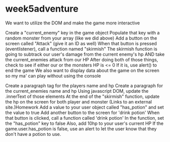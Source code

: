 # week5adventure


We want to utilize the DOM and make the game more interactive

Create a "current_enemy" key in the game object
Populate that key with a random monster from your array (like we did above)
Add a button on the screen called "Attack" (give it an ID as well)
When that button is pressed (eventlistener), call a function named "skirmish"
The skirmish function is going to subtrack our user's damage from the current enemy's hp
AND take the current_enemies attack from our HP
After doing both of those things, check to see if either our or the monsters HP is <= 0
If it is, use alert() to end the game
We also want to display data about the game on the screen so my ma' can play without using the console

Create a paragraph tag for the players name and hp
Create a paragraph for the current_enemies name and hp
Using javascript DOM, update the .innerText of those elements
At the end of the "skirmish" function, update the hp on the screen for both player and monster
 (Links to an external site.)Homework
Add a value to your user object called "has_potion" and set the value to true
Add another button to the screen for 'drink potion'
When that button is clicked, call a function called 'drink potion'
In the function, set the "has_potion" key to false
Also, add 10hp to your user's current HP
If the game.user.has_potion is false, use an alert to let the user know that they don't have a potion to use.

